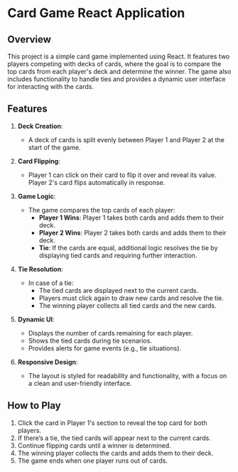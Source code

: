 # Card Game React Application

## Overview

This project is a simple card game implemented using React. It features two players competing with decks of cards, where the goal is to compare the top cards from each player's deck and determine the winner. The game also includes functionality to handle ties and provides a dynamic user interface for interacting with the cards.

## Features

1. **Deck Creation**:  
    - A deck of cards is split evenly between Player 1 and Player 2 at the start of the game.

2. **Card Flipping**:  
    - Player 1 can click on their card to flip it over and reveal its value. Player 2's card flips automatically in response.

3. **Game Logic**:  
    - The game compares the top cards of each player:  
        - **Player 1 Wins**: Player 1 takes both cards and adds them to their deck.  
        - **Player 2 Wins**: Player 2 takes both cards and adds them to their deck.  
        - **Tie**: If the cards are equal, additional logic resolves the tie by displaying tied cards and requiring further interaction.

4. **Tie Resolution**:  
    - In case of a tie:  
        - The tied cards are displayed next to the current cards.  
        - Players must click again to draw new cards and resolve the tie.  
        - The winning player collects all tied cards and the new cards.

5. **Dynamic UI**:  
    - Displays the number of cards remaining for each player.  
    - Shows the tied cards during tie scenarios.  
    - Provides alerts for game events (e.g., tie situations).

6. **Responsive Design**:  
    - The layout is styled for readability and functionality, with a focus on a clean and user-friendly interface.

## How to Play

1. Click the card in Player 1's section to reveal the top card for both players.
2. If there’s a tie, the tied cards will appear next to the current cards.  
3. Continue flipping cards until a winner is determined.  
4. The winning player collects the cards and adds them to their deck.  
5. The game ends when one player runs out of cards.
